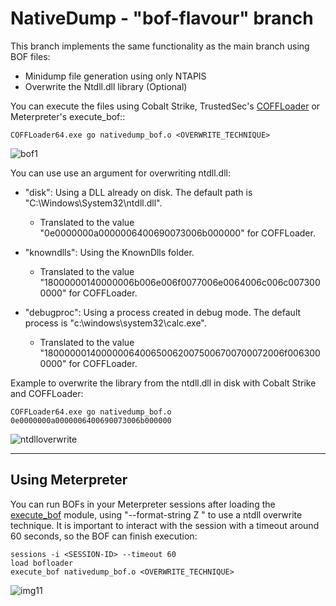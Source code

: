 # NativeDump - "bof-flavour" branch

This branch implements the same functionality as the main branch using BOF files: 

- Minidump file generation using only NTAPIS
- Overwrite the Ntdll.dll library (Optional)

You can execute the files using Cobalt Strike, TrustedSec's [COFFLoader](https://github.com/trustedsec/COFFLoader) or Meterpreter's execute_bof::

```
COFFLoader64.exe go nativedump_bof.o <OVERWRITE_TECHNIQUE>
```

![bof1](https://raw.githubusercontent.com/ricardojoserf/ricardojoserf.github.io/master/images/nativedump/Screenshot_BOF1.png)

You can use use an argument for overwriting ntdll.dll:
- "disk": Using a DLL already on disk. The default path is "C:\Windows\System32\ntdll.dll".
  - Translated to the value "0e0000000a0000006400690073006b000000" for COFFLoader.
    
- "knowndlls": Using the KnownDlls folder.
  - Translated to the value "18000000140000006b006e006f0077006e0064006c006c0073000000" for COFFLoader.

- "debugproc": Using a process created in debug mode. The default process is "c:\windows\system32\calc.exe".
  - Translated to the value "180000001400000064006500620075006700700072006f0063000000" for COFFLoader.

Example to overwrite the library from the ntdll.dll in disk with Cobalt Strike and COFFLoader:

```
COFFLoader64.exe go nativedump_bof.o 0e0000000a0000006400690073006b000000
```

![ntdlloverwrite](https://raw.githubusercontent.com/ricardojoserf/ricardojoserf.github.io/master/images/nativedump/Screenshot_BOF2.png)

--------------------------------------

## Using Meterpreter

You can run BOFs in your Meterpreter sessions after loading the [execute_bof](https://docs.metasploit.com/docs/using-metasploit/advanced/meterpreter/meterpreter-executebof-command.html) module, using "--format-string Z <technique>" to use a ntdll overwrite technique. It is important to interact with the session with a timeout around 60 seconds, so the BOF can finish execution:

```
sessions -i <SESSION-ID> --timeout 60
load bofloader
execute_bof nativedump_bof.o <OVERWRITE_TECHNIQUE>
```

![img11](https://raw.githubusercontent.com/ricardojoserf/ricardojoserf.github.io/master/images/nativedump/Screenshot_BOF3.png)
